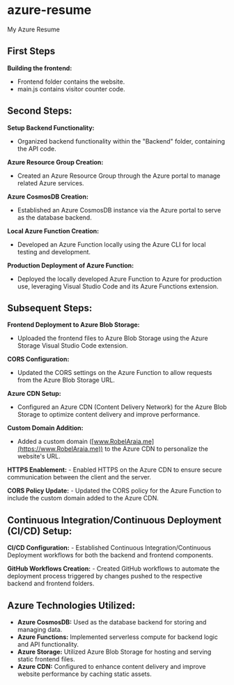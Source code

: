 # azure-resume
My Azure Resume

## First Steps
**Building the frontend:**
- Frontend folder contains the website.
- main.js contains visitor counter code.

## Second Steps:
**Setup Backend Functionality:**
   - Organized backend functionality within the "Backend" folder, containing the API code.

 **Azure Resource Group Creation:**
   - Created an Azure Resource Group through the Azure portal to manage related Azure services.

 **Azure CosmosDB Creation:**
   - Established an Azure CosmosDB instance via the Azure portal to serve as the database backend.

**Local Azure Function Creation:**
   - Developed an Azure Function locally using the Azure CLI for local testing and development.

**Production Deployment of Azure Function:**
   - Deployed the locally developed Azure Function to Azure for production use, leveraging Visual Studio Code and its Azure Functions extension.

## Subsequent Steps:
 **Frontend Deployment to Azure Blob Storage:**
   - Uploaded the frontend files to Azure Blob Storage using the Azure Storage Visual Studio Code extension.

**CORS Configuration:**
   - Updated the CORS settings on the Azure Function to allow requests from the Azure Blob Storage URL.

**Azure CDN Setup:**
   - Configured an Azure CDN (Content Delivery Network) for the Azure Blob Storage to optimize content delivery and improve performance.

**Custom Domain Addition:**
   - Added a custom domain ([www.RobelAraia.me](https://www.RobelAraia.me)) to the Azure CDN to personalize the website's URL.

**HTTPS Enablement:**
    - Enabled HTTPS on the Azure CDN to ensure secure communication between the client and the server.

**CORS Policy Update:**
    - Updated the CORS policy for the Azure Function to include the custom domain added to the Azure CDN.

## Continuous Integration/Continuous Deployment (CI/CD) Setup:
**CI/CD Configuration:**
    - Established Continuous Integration/Continuous Deployment workflows for both the backend and frontend components.

 **GitHub Workflows Creation:**
    - Created GitHub workflows to automate the deployment process triggered by changes pushed to the respective backend and frontend folders.

## Azure Technologies Utilized:
- **Azure CosmosDB:** Used as the database backend for storing and managing data.
- **Azure Functions:** Implemented serverless compute for backend logic and API functionality.
- **Azure Storage:** Utilized Azure Blob Storage for hosting and serving static frontend files.
- **Azure CDN:** Configured to enhance content delivery and improve website performance by caching static assets.
